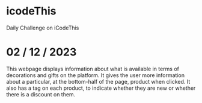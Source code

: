 # icodeThis

Daily Challenge on iCodeThis

# 02 / 12 / 2023

This webpage displays information about what is available in terms of decorations and gifts on the platform. It gives the user more information about a particular, at the bottom-half of the page, product when clicked. It also has a tag on each product, to indicate whether they are new or whether there is a discount on them.
